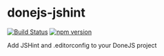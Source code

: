 # donejs-jshint

[![Build Status](https://travis-ci.org/donejs/donejs-jshint.svg?branch=master)](https://travis-ci.org/donejs/donejs-jshint)
[![npm version](https://badge.fury.io/js/donejs-jshint.svg)](http://badge.fury.io/js/donejs-jshint)

Add JSHint and .editorconfig to your DoneJS project
